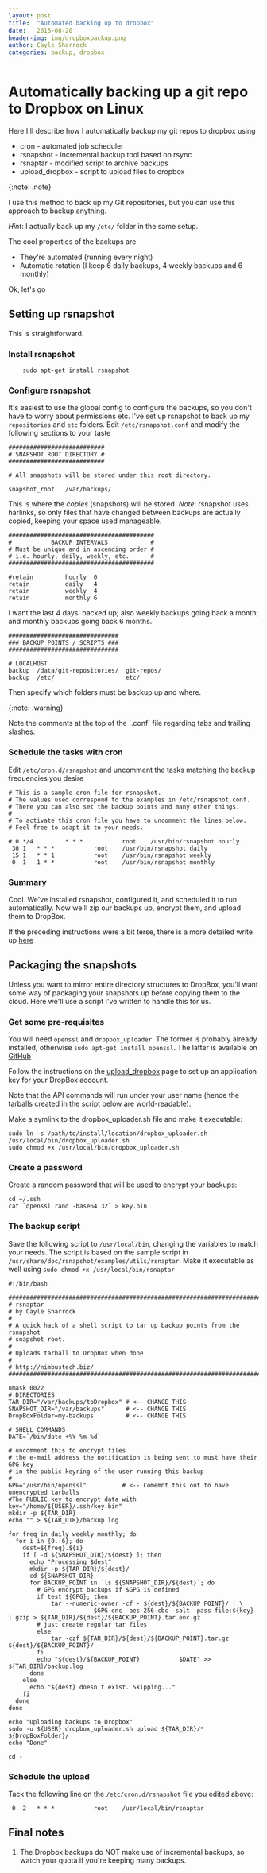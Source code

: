 ```yaml
---
layout: post
title:  "Automated backing up to dropbox"
date:   2015-08-20
header-img: img/dropboxbackup.png
author: Cayle Sharrock
categories: backup, dropbox
---
```


# Automatically backing up a git repo to Dropbox on Linux

Here I'll describe how I automatically backup my git repos to dropbox using

 * cron - automated job scheduler
 * rsnapshot - incremental backup tool based on rsync
 * rsnaptar - modified script to archive backups
 * upload_dropbox - script to upload files to dropbox

{:note: .note}

<div class="note" markdown='1'>
I use this method to back up my Git repositories, but you can use this approach to backup anything. 

*Hint*: I actually back up my `/etc/` folder in the same setup.
</div>

The cool properties of the backups are

* They're automated (running every night)
* Automatic rotation (I keep 6 daily backups, 4 weekly backups and 6 monthly)

Ok, let's go

## Setting up rsnapshot

This is straightforward. 

### Install rsnapshot

        sudo apt-get install rsnapshot

### Configure rsnapshot

It's easiest to use the global config to configure the backups, so you don't have to worry about permissions etc. I've set up rsnapshot to back up my `repositories` and `etc` folders.
Edit `/etc/rsnapshot.conf` and modify the following sections to your taste

    ###########################
    # SNAPSHOT ROOT DIRECTORY #
    ###########################

    # All snapshots will be stored under this root directory.
    
    snapshot_root   /var/backups/

This is where the *copies* (snapshots) will be stored. *Note*: rsnapshot uses harlinks, so only files that have changed between backups are actually copied, keeping your space used manageable.

    #########################################
    #           BACKUP INTERVALS            #
    # Must be unique and in ascending order #
    # i.e. hourly, daily, weekly, etc.      #
    #########################################

    #retain         hourly  0
    retain          daily   4
    retain          weekly  4
    retain          monthly 6

I want the last 4 days' backed up; also weekly backups going back a month; and monthly backups going back 6 months.

    ###############################
    ### BACKUP POINTS / SCRIPTS ###
    ###############################

    # LOCALHOST
    backup  /data/git-repositories/  git-repos/
    backup  /etc/                    etc/

Then specify which folders must be backup up and where.

{:note: .warning}
<div class="note warning" markdown='1'>
Note the comments at the top of the `.conf` file regarding tabs and trailing slashes.
</div>    

### Schedule the tasks with cron

Edit `/etc/cron.d/rsnapshot` and uncomment the tasks matching the backup frequencies you desire

    # This is a sample cron file for rsnapshot.
    # The values used correspond to the examples in /etc/rsnapshot.conf.
    # There you can also set the backup points and many other things.
    #
    # To activate this cron file you have to uncomment the lines below.
    # Feel free to adapt it to your needs.

    # 0 */4         * * *           root    /usr/bin/rsnapshot hourly
     30 1   * * *           root    /usr/bin/rsnapshot daily
     15 1   * * 1           root    /usr/bin/rsnapshot weekly
     0  1   1 * *           root    /usr/bin/rsnapshot monthly

### Summary

Cool. We've installed rsnapshot, configured it, and scheduled it to run automatically. Now we'll zip our backups up, encrypt them, and upload them to DropBox.

If the preceding instructions were a bit terse, there is a more detailed write up [here](https://www.howtoforge.com/set-up-rsnapshot-archiving-of-snapshots-and-backup-of-mysql-databases-on-debian)

## Packaging the snapshots

Unless you want to mirror entire directory structures to DropBox, you'll want some way of packaging your snapshots up before copying them to the cloud. Here we'll use a script I've written to handle this for us.

### Get some pre-requisites

You will need `openssl` and `dropbox_uploader`. The former is probably already installed, otherwise `sudo apt-get install openssl`. The latter is available on [GitHub](https://github.com/andreafabrizi/Dropbox-Uploader)

Follow the instructions on the [upload_dropbox](https://github.com/andreafabrizi/Dropbox-Uploader) page to set up an application key for your DropBox account.

Note that the API commands will run under your user name (hence the tarballs created in the script below are world-readable).

Make a symlink to the dropbox_uploader.sh file and make it executable:

    sudo ln -s /path/to/install/location/dropbox_uploader.sh /usr/local/bin/dropbox_uploader.sh
    sudo chmod +x /usr/local/bin/dropbox_uploader.sh

### Create a password

Create a random password that will be used to encrypt your backups:

    cd ~/.ssh
    cat `openssl rand -base64 32` > key.bin

### The backup script

Save the following script to `/usr/local/bin`, changing the variables to match your needs.
The script is based on the sample script in `/usr/share/doc/rsnapshot/examples/utils/rsnaptar`. Make it executable as well using `sudo chmod +x /usr/local/bin/rsnaptar`

    #!/bin/bash

    ##############################################################################
    # rsnaptar
    # by Cayle Sharrock
    #
    # A quick hack of a shell script to tar up backup points from the rsnapshot
    # snapshot root. 
    # 
    # Uploads tarball to DropBox when done
    #
    # http://nimbustech.biz/
    ##############################################################################

    umask 0022
    # DIRECTORIES
    TAR_DIR="/var/backups/toDropbox" # <-- CHANGE THIS
    SNAPSHOT_DIR="/var/backups"      # <-- CHANGE THIS
    DropBoxFolder=my-backups         # <-- CHANGE THIS

    # SHELL COMMANDS
    DATE=`/bin/date +%Y-%m-%d`

    # uncomment this to encrypt files
    # the e-mail address the notification is being sent to must have their GPG key
    # in the public keyring of the user running this backup
    #
    GPG="/usr/bin/openssl"          # <-- Comemnt this out to have unencrypted tarballs
    #The PUBLIC key to encrypt data with
    key="/home/${USER}/.ssh/key.bin"  
    mkdir -p ${TAR_DIR}
    echo "" > ${TAR_DIR}/backup.log

    for freq in daily weekly monthly; do
      for i in {0..6}; do
        dest=${freq}.${i}
        if [ -d ${SNAPSHOT_DIR}/${dest} ]; then
          echo "Processing $dest"
          mkdir -p ${TAR_DIR}/${dest}/
          cd ${SNAPSHOT_DIR}
          for BACKUP_POINT in `ls ${SNAPSHOT_DIR}/${dest}`; do
            # GPG encrypt backups if $GPG is defined
            if test ${GPG}; then
                tar --numeric-owner -cf - ${dest}/${BACKUP_POINT}/ | \
                            $GPG enc -aes-256-cbc -salt -pass file:${key} | gzip > ${TAR_DIR}/${dest}/${BACKUP_POINT}.tar.enc.gz
            # just create regular tar files
            else
                tar -czf ${TAR_DIR}/${dest}/${BACKUP_POINT}.tar.gz ${dest}/${BACKUP_POINT}/
            fi
            echo "${dest}/${BACKUP_POINT}           $DATE" >> ${TAR_DIR}/backup.log
          done
        else
          echo "${dest} doesn't exist. Skipping..."
        fi
      done
    done

    echo "Uploading backups to Dropbox"
    sudo -u ${USER} dropbox_uploader.sh upload ${TAR_DIR}/* ${DropBoxFolder}/
    echo "Done"

    cd -

### Schedule the upload

Tack the following line on the `/etc/cron.d/rsnapshot` file you edited above:

     0  2   * * *           root    /usr/local/bin/rsnaptar


## Final notes

1. The Dropbox backups do NOT make use of incremental backups, so watch your quota if you're keeping many backups.

